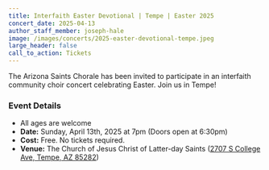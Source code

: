 ```yaml
---
title: Interfaith Easter Devotional | Tempe | Easter 2025
concert_date: 2025-04-13
author_staff_member: joseph-hale
image: /images/concerts/2025-easter-devotional-tempe.jpeg
large_header: false
call_to_action: Tickets
---
```


The Arizona Saints Chorale has been invited to participate in an interfaith
community choir concert celebrating Easter. Join us in Tempe!

### Event Details
 - All ages are welcome
 - **Date:** Sunday, April 13th, 2025 at 7pm (Doors open at 6:30pm)
 - **Cost:** Free. No tickets required.
 - **Venue:** The Church of Jesus Christ of Latter-day Saints ([2707 S College Ave, Tempe, AZ 85282](https://maps.app.goo.gl/5eMQvnyCV6jY2DQb7))